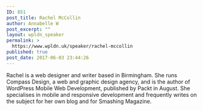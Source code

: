 ```yaml
---
ID: 851
post_title: Rachel McCollin
author: Annabelle W
post_excerpt: ""
layout: wpldn_speaker
permalink: >
  https://www.wpldn.uk/speaker/rachel-mccollin
published: true
post_date: 2017-06-03 23:44:26
---
```

Rachel is a web designer and writer based in Birmingham. She runs Compass Design, a web and graphic design agency, and is the author of WordPress Mobile Web Development, published by Packt in August. She specialises in mobile and responsive development and frequently writes on the subject for her own blog and for Smashing Magazine.